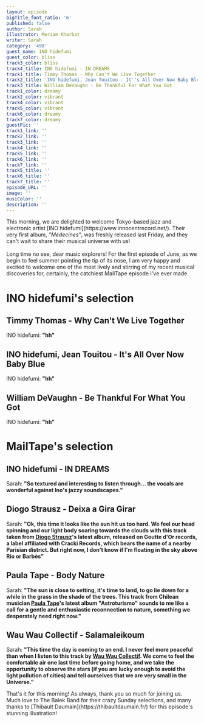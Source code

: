 ```yaml
---
layout: episode
bigTitle_font_ratio: '6'
published: false
author: Sarah
illustrator: Meriam Kharbat
writer: Sarah
category: '498'
guest_name: INO hidefumi
guest_color: bliss
track3_color: bliss
track4_title: INO hidefumi - IN DREAMS
track1_title: Timmy Thomas - Why Can't We Live Together
track2_title: 'INO hidefumi, Jean Touitou - It''s All Over Now Baby Blue'
track3_title: William DeVaughn - Be Thankful For What You Got
track1_color: dreamy
track2_color: vibrant
track4_color: vibrant
track5_color: vibrant
track6_color: dreamy
track7_color: dreamy
guestPic: ''
track1_link: ''
track2_link: ''
track3_link: ''
track4_link: ''
track5_link: ''
track6_link: ''
track7_link: ''
track5_title: ''
track6_title: ''
track7_title: ''
episode_URL: ''
image: ''
musiColor: ''
description: ''
---
```

<p id="introduction"> This morning, we are delighted to welcome Tokyo-based jazz and electronic artist [INO hidefumi](https://www.innocentrecord.net/). Their very first album, <i>"Médecines"</i>, was freshly released last Friday, and they can't wait to share their musical universe with us!
<br><br>
Long time no see, dear music explorers! For the first episode of June, as we begin to feel summer pointing the tip of its nose, I am very happy and excited to welcome one of the most lively and stirring of my recent musical discoveries for, certainly, the catchiest MailTape episode I've ever made.
</p>

# INO hidefumi's selection

## Timmy Thomas - Why Can't We Live Together
INO hidefumi: **"**hh**"**

## INO hidefumi, Jean Touitou - It's All Over Now Baby Blue
INO hidefumi: **"**hh**"**

## William DeVaughn - Be Thankful For What You Got
INO hidefumi: **"**hh**"**


# MailTape's selection

## INO hidefumi - IN DREAMS
Sarah: **"**So textured and interesting to listen through... the vocals are wonderful against Ino's jazzy soundscapes.**"**

## Diogo Strausz - Deixa a Gira Girar
Sarah: **"**Ok, this time it looks like the sun hit us too hard. We feel our head spinning and our light body soaring towards the clouds with this track taken from [Diogo Strausz](https://diogostrausz.bandcamp.com/album/flight-of-sagittarius-ep)'s latest album, released on Goutte d'Or records, a label affiliated with Cracki Records, which bears the name of a nearby Parisian district. But right now, I don't know if I'm floating in the sky above Rio or Barbès**"**

## Paula Tape - Body Nature
Sarah: **"**The sun is close to setting, it's time to land, to go lie down for a while in the grass in the shade of the trees. This track from Chilean musician [Paula Tape](https://paulatape.bandcamp.com/album/astroturismo)'s latest album "Astroturismo" sounds to me like a call for a gentle and enthusiastic reconnection to nature, something we desperately need right now.**"**

## Wau Wau Collectif - Salamaleikoum
Sarah: **"**This time the day is coming to an end. I never feel more peaceful than when I listen to this track by [Wau Wau Collectif](https://wauwaucollectif.bandcamp.com/album/yaral-sa-doom). We come to feel the comfortable air one last time before going home, and we take the opportunity to observe the stars (if you are lucky enough to avoid the light pollution of cities) and tell ourselves that we are very small in the Universe.**"**


<p id="outroduction">That's it for this morning! As always, thank you so much for joining us. Much love to The Balek Band for their crazy Sunday selections, and many thanks to [Thibault Daumain](https://thibaultdaumain.fr/) for this episode's stunning illustration!</p>
